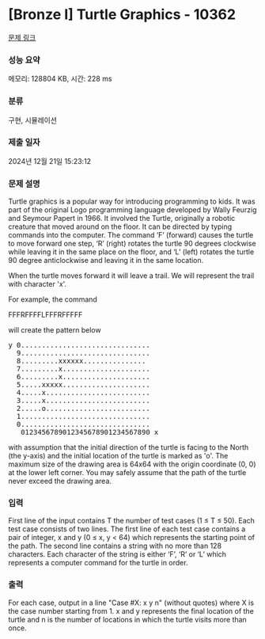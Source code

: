 # [Bronze I] Turtle Graphics - 10362 

[문제 링크](https://www.acmicpc.net/problem/10362) 

### 성능 요약

메모리: 128804 KB, 시간: 228 ms

### 분류

구현, 시뮬레이션

### 제출 일자

2024년 12월 21일 15:23:12

### 문제 설명

<p style="user-select: auto !important;">Turtle graphics is a popular way for introducing programming to kids. It was part of the original Logo programming language developed by Wally Feurzig and Seymour Papert in 1966. It involved the Turtle, originally a robotic creature that moved around on the floor. It can be directed by typing commands into the computer. The command ‘F’ (forward) causes the turtle to move forward one step, ‘R’ (right) rotates the turtle 90 degrees clockwise while leaving it in the same place on the floor, and ‘L’ (left) rotates the turtle 90 degree anticlockwise and leaving it in the same location.</p>

<p style="user-select: auto !important;">When the turtle moves forward it will leave a trail. We will represent the trail with character 'x'.</p>

<p style="user-select: auto !important;">For example, the command </p>

<p style="user-select: auto !important;">FFFRFFFFLFFFRFFFFF</p>

<p style="user-select: auto !important;">will create the pattern below</p>

<pre style="user-select: auto !important;">y 0...............................
  9...............................
  8.........xxxxxx...............
  7.........x.....................
  6.........x.....................
  5.....xxxxx.....................
  4.....x.........................
  3.....x.........................
  2.....o.........................
  1...............................
  0...............................
   0123456789012345678901234567890 x
</pre>

<p style="user-select: auto !important;">with assumption that the initial direction of the turtle is facing to the North (the y-axis) and the initial location of the turtle is marked as 'o'. The maximum size of the drawing area is 64x64 with the origin coordinate (0, 0) at the lower left corner. You may safely assume that the path of the turtle never exceed the drawing area.</p>

### 입력 

 <p style="user-select: auto !important;">First line of the input contains T the number of test cases (1 ≤ T ≤ 50). Each test case consists of two lines. The first line of each test case contains a pair of integer, x and y (0 ≤ x, y < 64) which represents the starting point of the path. The second line contains a string with no more than 128 characters. Each character of the string is either ‘F’, ‘R’ or ‘L’ which represents a computer command for the turtle in order.</p>

### 출력 

 <p style="user-select: auto !important;">For each case, output in a line "Case #X: x y n" (without quotes) where X is the case number starting from 1. x and y represents the final location of the turtle and n is the number of locations in which the turtle visits more than once.</p>

